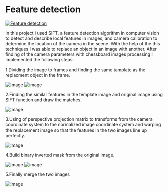 # Feature detection

[![Feature detection](https://yt-embed.herokuapp.com/embed?v=2Z2LyaOJzBc)](https://www.youtube.com/watch?v=2Z2LyaOJzBc "Feature detection")

In this project i used SIFT, a feature detection algorithm in computer vision to detect and describe local features in images, and camera calibration to determine the location of the camera in the scene.
With the help of the this techniques I was able to replace an object in an image with another.
After finding of the camera parameters with chessboard images processing I implemented the following steps:

1.Dividing the image to frames and finding the same tamplate as the replacment object in the frame.

![image](https://user-images.githubusercontent.com/50642442/126384387-80805c42-43e2-4541-a94e-88cb38f8ee8e.png)   ![image](https://user-images.githubusercontent.com/50642442/126384719-74526a52-7671-4196-9a02-1ad0abb820e9.png)

2.Finding the similar features in the template image and original image using SIFT function and draw the matches.

![image](https://user-images.githubusercontent.com/50642442/126383165-42f9b902-721b-4001-a4fc-b53c2edb264f.png)

3.Using of perspective projection matrix to transforms from the camera coordinate
system to the normalized image coordinate system and warping the replacement image so that the features in the two images line up perfectly.

![image](https://user-images.githubusercontent.com/50642442/126386437-24a09900-414b-44d1-a8f0-75f5d3f13ffa.png)

4.Build binary inverted mask from the original image.

![image](https://user-images.githubusercontent.com/50642442/126389210-06237775-e813-4c60-901b-afac3c0da2c4.png) ![image](https://user-images.githubusercontent.com/50642442/126389244-ca7880a0-9fbf-4c8e-925d-64d3b076835c.png)

5.Finally merge the two images

![image](https://user-images.githubusercontent.com/50642442/126389379-9f107c49-802f-4611-acfb-122304528bbb.png)






